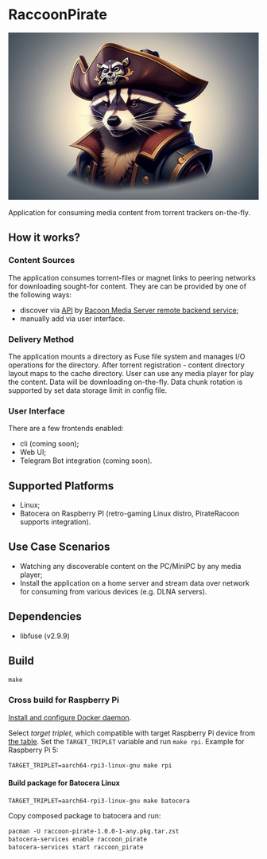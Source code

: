 # RaccoonPirate

![Logo](contrib/logo.jpg)

Application for consuming media content from torrent trackers on-the-fly.

## How it works?

### Content Sources

The application consumes torrent-files or magnet links to peering networks for downloading sought-for content. They are can be provided by one of the following ways:

* discover via [API](https://github.com/RacoonMediaServer/rms-media-discovery/blob/master/api/discovery.yml) by [Racoon Media Server remote backend service](https://github.com/RacoonMediaServer/rms-remote);
* manually add via user interface.

### Delivery Method

The application mounts a directory as Fuse file system and manages I/O operations for the directory. After torrent registration - content directory layout maps to the cache directory. User can use any media player for play the content. Data will be downloading on-the-fly. Data chunk rotation is supported by set data storage limit in config file. 

### User Interface

There are a few frontends enabled:

* cli (coming soon);
* Web UI;
* Telegram Bot integration (coming soon).

## Supported Platforms

* Linux;
* Batocera on Raspberry PI (retro-gaming Linux distro, PirateRacoon supports integration).

## Use Case Scenarios

* Watching any discoverable content on the PC/MiniPC by any media player;
* Install the application on a home server and stream data over network for consuming from various devices (e.g. DLNA servers).  

## Dependencies

* libfuse (v2.9.9)

## Build

```shell
make
```

### Cross build for Raspberry Pi

[Install and configure Docker daemon](https://docs.docker.com/engine/install/).

Select _target triplet_, which compatible with target Raspberry Pi device from [the table](https://github.com/tttapa/docker-arm-cross-toolchain?tab=readme-ov-file#download). Set the `TARGET_TRIPLET` variable and run `make rpi`. Example for Raspberry Pi 5:

```shell
TARGET_TRIPLET=aarch64-rpi3-linux-gnu make rpi
```

#### Build package for Batocera Linux

```shell
TARGET_TRIPLET=aarch64-rpi3-linux-gnu make batocera
```

Copy composed package to batocera and run:

```shell
pacman -U raccoon-pirate-1.0.0-1-any.pkg.tar.zst
batocera-services enable raccoon_pirate
batocera-services start raccoon_pirate
```

